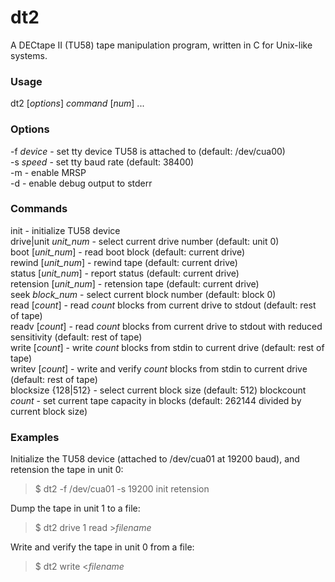 # dt2

A DECtape II (TU58) tape manipulation program, written in C for Unix-like systems.

### Usage
dt2 [_options_] _command_ [_num_] ...

### Options
-f _device_ - set tty device TU58 is attached to (default: /dev/cua00)  
-s _speed_ - set tty baud rate (default: 38400)  
-m - enable MRSP  
-d - enable debug output to stderr

### Commands
init - initialize TU58 device  
drive|unit _unit_num_ - select current drive number (default: unit 0)  
boot [_unit_num_] - read boot block (default: current drive)  
rewind [_unit_num_] - rewind tape (default: current drive)  
status [_unit_num_] - report status (default: current drive)  
retension [_unit_num_] - retension tape (default: current drive)  
seek _block_num_ - select current block number (default: block 0)  
read [_count_] - read _count_ blocks from current drive to stdout (default: rest of tape)  
readv [_count_] - read _count_ blocks from current drive to stdout with reduced sensitivity (default: rest of tape)  
write [_count_] - write _count_ blocks from stdin to current drive (default: rest of tape)  
writev [_count_] - write and verify _count_ blocks from stdin to current drive (default: rest of tape)  
blocksize {128|512} - select current block size (default: 512) 
blockcount _count_ - set current tape capacity in blocks (default: 262144 divided by current block size)

### Examples
Initialize the TU58 device (attached to /dev/cua01 at 19200 baud), and retension the tape in unit 0:
> $ dt2 -f /dev/cua01 -s 19200 init retension

Dump the tape in unit 1 to a file:
> $ dt2 drive 1 read >_filename_

Write and verify the tape in unit 0 from a file:
> $ dt2 write <_filename_
